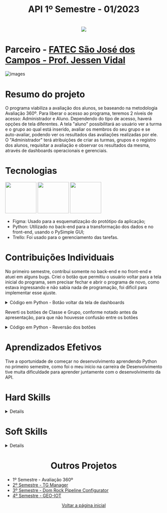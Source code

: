 <h1 align="center">API 1º Semestre - 01/2023</h1>
<h1 align="center"> 
  <a href="https://github.com/wiz-fatec/avaliacao-360"><img src="https://img.shields.io/badge/GitHub-Repositório Projeto-181717?style=for-the-badge&logo=github"></a>
</h1>

# Parceiro - [FATEC São José dos Campos - Prof. Jessen Vidal](https://fatecsjc-prd.azurewebsites.net/)
![images](https://github.com/user-attachments/assets/e95aca6f-e14c-4178-97c3-997752fcba52)

# Resumo do projeto
O programa viabiliza a avaliação dos alunos, se baseando na metodologia Avaliação 360º. Para liberar o acesso ao programa, teremos 2 níveis de acesso: Administrador e Aluno. Dependendo do tipo de acesso, haverá opções de tela diferentes. A tela "aluno" possibilitará ao usuário ver a turma e o grupo ao qual está inserido, avaliar os membros do seu grupo e se auto-avaliar, podendo ver os resultados das avaliações realizadas por ele. O "Administrador" terá atribuições de criar as turmas, grupos e o registro dos alunos, requisitar a avaliação e observar os resultados da mesma, através de dashboards operacionais e gerenciais.

# Tecnologias

<img src="https://cdn.jsdelivr.net/gh/devicons/devicon@latest/icons/figma/figma-original.svg"  width="100" height="100"/> <img src="https://cdn.jsdelivr.net/gh/devicons/devicon@latest/icons/python/python-original.svg" width="100" height="100" /> <img src="https://cdn.jsdelivr.net/gh/devicons/devicon@latest/icons/trello/trello-original.svg" width="100" height="100" />
          
- Figma: Usado para a esquematização do protótipo da aplicação;
- Python: Utilizado no back-end para a transformação dos dados e no front-end, usando o PySimple GUI;
- Trello: Foi usado para o gerenciamento das tarefas.

# Contribuições Individuais
No primeiro semestre, contribui somente no back-end e no front-end e atuei em alguns bugs.
Criei o botão que permitiu o usuário voltar para a tela inicial do programa, sem precisar fechar e abrir o programa de novo, como estava ingressando e não sabia nada de programação, foi dificil para implementar esse ajuste.

<details>
  <summary>Código em Python - Botão voltar da tela de dashboards</summary>

```python
import app
import interface.dashboard_aluno as interface_dashboard_aluno
import interface.student as interface_student
import interface.createclass as interface_createclass
import connection.student as connection_student
import PySimpleGUI as sg

def create_window(name):
  global _name
  _name = name
  layout = [
    [sg.Text(interface_createclass.dev_text)],
    [sg.Button('Voltar', key='return', s=(18, 1))]
  ]

  return sg.Window('Avaliação 360 - Dashboard Aluno', layout, element_justification='c')

def event_handler(event, _):
  global _name
  if event == 'return':
    app.change_interface(interface_student.create_window(_name), interface_student.event_handler)
```
</details> 

Reverti os botões de Classe e Grupo, conforme notado antes da apresentação, para que não houvesse confusão entre os botões

<details>
  <summary>Código em Python - Reversão dos botões</summary>
    
```python 
def create_window(name):

    global student_info, group_info, window, student_evaluation

    student_raw = connection_student.get_student_by_name(name)[0]
    student_info = connection_student.resolve_student(student_raw)
    student_evaluation = connection_student.check_student_todo_evaluation(student_info['id'])

    group_info = student_info['group']
    group_name = group_info['name']

    class_room_info = group_info['class-room']
    class_room_name = class_room_info['name']

    layout = [
        [sg.Text(f'Aluno: {name}')],
        [sg.Text(f'Grupo: {group_name}')],
        [sg.Text(f'Sala: {class_room_name}')],
        [sg.Text('\n')],
        [sg.Button('Voltar'), sg.Button('Cancelar'), sg.Button('Resultados')]
    ]     
    if student_evaluation:
        layout[4].insert(1, sg.Button('Avaliação'))
    else:
        layout[4].insert(1, sg.Button('Avaliação', disabled=True, button_color=('white', 'grey')))
    window = sg.Window('Avaliação 360 - Aluno', layout, element_justification='c', resizable = True)
    return window
```
</details>

# Aprendizados Efetivos
Tive a oportunidade de começar no desenvolvimento aprendendo Python no primeiro semestre, como foi o meu início na carreira de Desenvolvimento tive muita dificuldade para aprender juntamente com o desenvolvimento da API.

# Hard Skills
<details>
  
| Habilidade | Nota | Classificação |
| :-----: | :-----: | :-----: | 
| Figma |	★★☆☆☆ | Já ouvi falar |
| Python | ★★☆☆☆ | Já ouvi falar |

</details> 

# Soft Skills
<details>

| Habilidade | Consideração |
| :-----: | :-----: |
| Trabalho em equipe | Busquei não ficar com dúvidas e perguntava a todo momento o que era pra fazer em cada tarefa. Busquei minha autonomia, mas certamente não conseguiria fazer nada sem meus colegas de classe me auxiliando |
| Aprendizado | Aprendi uma linguagem nova, ainda muito inexperiente, mas busquei sempre entender a sintaxe e fazer do jeito que fui treinado a fazer |
| Organização	| Precisei me organizar para estudar e ao mesmo tempo fazer o trabalho da API |
| Resiliência	| Mantive o foco, a calma e me empenhei em sempre entregar o meu melhor, independentemente de qualquer desafio |

</details> 

<h1 align="center">Outros Projetos</h1>

- 1º Semestre - Avaliação 360º
- [2º Semestre - TG Manager](../2sem/README.md)
- [3º Semestre - Dom Rock Pipeline Configurator](../3sem/README.md)
- [4º Semestre - GEO-IOT](../4sem/README.md)
<p align="center"><a href="../README.md">Voltar a página inicial</p>
